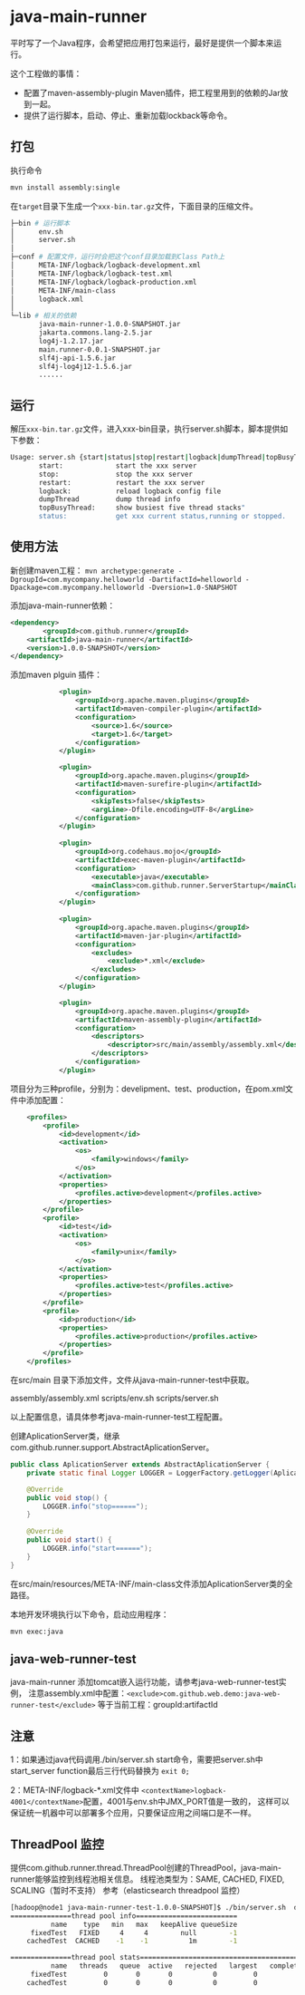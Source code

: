 java-main-runner
================

平时写了一个Java程序，会希望把应用打包来运行，最好是提供一个脚本来运行。

这个工程做的事情：

- 配置了maven-assembly-plugin Maven插件，把工程里用到的依赖的Jar放到一起。
- 提供了运行脚本，启动、停止、重新加载lockback等命令。

打包
-------------------

执行命令
```bash
mvn install assembly:single
```

在`target`目录下生成一个`xxx-bin.tar.gz`文件，下面目录的压缩文件。

```bash
├─bin # 运行脚本
│      env.sh
│      server.sh
│
├─conf # 配置文件，运行时会把这个conf目录加载到Class Path上
│      META-INF/logback/logback-development.xml
│      META-INF/logback/logback-test.xml
│      META-INF/logback/logback-production.xml
│      META-INF/main-class
│      logback.xml
│
└─lib # 相关的依赖
       java-main-runner-1.0.0-SNAPSHOT.jar
       jakarta.commons.lang-2.5.jar
       log4j-1.2.17.jar
       main.runner-0.0.1-SNAPSHOT.jar
       slf4j-api-1.5.6.jar
       slf4j-log4j12-1.5.6.jar
       ......
```

运行
-------------------

解压`xxx-bin.tar.gz`文件，进入xxx-bin目录，执行server.sh脚本，脚本提供如下参数：

```bash
Usage: server.sh {start|status|stop|restart|logback|dumpThread|topBusyThread}
       start:             start the xxx server
       stop:              stop the xxx server
       restart:           restart the xxx server
       logback:           reload logback config file
       dumpThread         dump thread info
       topBusyThread:     show busiest five thread stacks"
       status:            get xxx current status,running or stopped.
```

使用方法
-------------------

新创建maven工程：
`mvn archetype:generate -DgroupId=com.mycompany.helloworld -DartifactId=helloworld -Dpackage=com.mycompany.helloworld -Dversion=1.0-SNAPSHOT`

添加java-main-runner依赖：

```xml
<dependency>
       	<groupId>com.github.runner</groupId>
	<artifactId>java-main-runner</artifactId>
	<version>1.0.0-SNAPSHOT</version>
</dependency>
```

添加maven plguin 插件：

```xml
       		<plugin>
				<groupId>org.apache.maven.plugins</groupId>
				<artifactId>maven-compiler-plugin</artifactId>
				<configuration>
					<source>1.6</source>
					<target>1.6</target>
				</configuration>
			</plugin>

			<plugin>
				<groupId>org.apache.maven.plugins</groupId>
				<artifactId>maven-surefire-plugin</artifactId>
				<configuration>
					<skipTests>false</skipTests>
					<argLine>-Dfile.encoding=UTF-8</argLine>
				</configuration>
			</plugin>
			
			<plugin>
      			<groupId>org.codehaus.mojo</groupId>
      			<artifactId>exec-maven-plugin</artifactId>
      			<configuration>
        			<executable>java</executable>
        			<mainClass>com.github.runner.ServerStartup</mainClass>
      			</configuration>
    		</plugin>
    		
    		<plugin>
				<groupId>org.apache.maven.plugins</groupId>
				<artifactId>maven-jar-plugin</artifactId>
				<configuration>
					<excludes>
						<exclude>*.xml</exclude>
					</excludes>
				</configuration>
			</plugin>

			<plugin>
				<groupId>org.apache.maven.plugins</groupId>
				<artifactId>maven-assembly-plugin</artifactId>
				<configuration>
					<descriptors>
						<descriptor>src/main/assembly/assembly.xml</descriptor>
					</descriptors>
				</configuration>
			</plugin>
```

项目分为三种profile，分别为：develipment、test、production，在pom.xml文件中添加配置：

```xml
	<profiles>
		<profile>
			<id>development</id>
			<activation>
				<os>
					<family>windows</family>
				</os>
			</activation>
			<properties>
				<profiles.active>development</profiles.active>
			</properties>
		</profile>
		<profile>
			<id>test</id>
			<activation>
				<os>
					<family>unix</family>
				</os>
			</activation>
			<properties>
				<profiles.active>test</profiles.active>
			</properties>
		</profile>
		<profile>
			<id>production</id>
			<properties>
				<profiles.active>production</profiles.active>
			</properties>
		</profile>
	</profiles>
```

在src/main 目录下添加文件，文件从java-main-runner-test中获取。

assembly/assembly.xml
scripts/env.sh
scripts/server.sh

以上配置信息，请具体参考java-main-runner-test工程配置。


创建AplicationServer类，继承com.github.runner.support.AbstractAplicationServer。

```java
public class AplicationServer extends AbstractAplicationServer {
	private static final Logger LOGGER = LoggerFactory.getLogger(AplicationServer.class);

	@Override
	public void stop() {
		LOGGER.info("stop======");
	}
	
	@Override
	public void start() {
		LOGGER.info("start======");
	}
}
```

在src/main/resources/META-INF/main-class文件添加AplicationServer类的全路径。

本地开发环境执行以下命令，启动应用程序：

`mvn exec:java`



java-web-runner-test
-------------------

java-main-runner 添加tomcat嵌入运行功能，请参考java-web-runner-test实例，
注意assembly.xml中配置：`<exclude>com.github.web.demo:java-web-runner-test</exclude>`
等于当前工程：groupId:artifactId


注意
-------------------
1：如果通过java代码调用./bin/server.sh start命令，需要把server.sh中start_server function最后三行代码替换为
`exit 0;`

2：META-INF/logback-*.xml文件中 `<contextName>logback-4001</contextName>`配置，4001与env.sh中JMX_PORT值是一致的，
这样可以保证统一机器中可以部署多个应用，只要保证应用之间端口是不一样。


ThreadPool 监控
-------------------
提供com.github.runner.thread.ThreadPool创建的ThreadPool，java-main-runner能够监控到线程池相关信息。
线程池类型为：SAME, CACHED, FIXED, SCALING（暂时不支持）
参考（elasticsearch threadpool 监控）

```bash
[hadoop@node1 java-main-runner-test-1.0.0-SNAPSHOT]$ ./bin/server.sh  dumpThreadPool
===============thread pool info=========================
          name    type   min   max   keepAlive queueSize
     fixedTest   FIXED     4     4        null        -1
    cachedTest  CACHED    -1    -1          1m        -1

===============thread pool stats=========================================
          name   threads   queue  active   rejected   largest   completed
     fixedTest         0       0       0          0         0           0
    cachedTest         0       0       0          0         0           0
```
